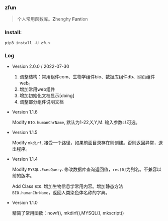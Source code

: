 ### zfun

  > 个人常用函数库。**Z**henghy **Fun**tion

### Install:

    pip3 install -U zfun


  

### Log


 - Version 2.0.0 / 2022-07-30

    1. 调整结构：常用组件com、生物学组件bio、数据库组件db、网页组件web。
    2. 增加常用web组件
    3. 增加初始化文档显示[doing]
    4. 调整部分组件说明文档

  - Version 1.1.6

    Modify `BIO.humanChrName`, 默认为1-22,X,Y,M. 输入参数`cl`可选。

  - Version 1.1.5

    Modify `mkdirf`, 接受一个路径，如果前面目录存在则创建。否则返回异常，退出程序。

  - Version 1.1.4
  
    Modify `MYSQL.ExecQuery`. 修改数据库查询返回值，`res[0]`为列名。不兼容以前的版本。

    Add Class `BIO`. 增加生物信息学常用内容。增加静态方法`BIO.humanChrName`，返回人类染色体名称的字典。

  - Version 1.1.0
  
    精简了常用函数：nowf(), mkdirf(),MYSQL(), mkscript()